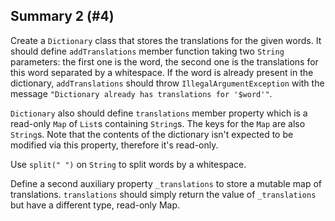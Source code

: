 ## Summary 2 (#4)

Create a `Dictionary` class that stores the translations for the given words.
It should define `addTranslations` member function taking two `String` parameters:
the first one is the word, the second one is the translations for this word
separated by a whitespace. If the word is already present in the dictionary,
`addTranslations` should throw `IllegalArgumentException` with the message 
`"Dictionary already has translations for '$word'"`.

`Dictionary` also should define `translations` member property which is a
read-only `Map` of `List`s containing `String`s. The keys for the `Map` are
also `String`s. Note that the contents of the dictionary isn't expected to be
modified via this property, therefore it's read-only.

<div class="hint">

Use `split(" ")` on `String` to split words by a whitespace.

</div>

<div class="hint">

Define a second auxiliary property `_translations` to store a mutable map
of translations. `translations` should simply return the value of 
`_translations` but have a different type, read-only Map.

</div>